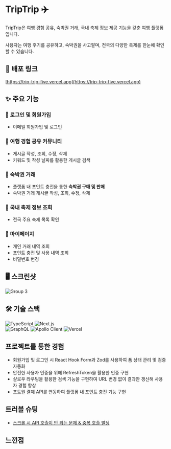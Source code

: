 # TripTrip ✈️
TripTrip은 여행 경험 공유, 숙박권 거래, 국내 축제 정보 제공 기능을 갖춘 여행 플랫폼입니다.

사용자는 여행 후기를 공유하고, 숙박권을 사고팔며, 전국의 다양한 축제를 한눈에 확인할 수 있습니다.

## 🔗 배포 링크
[https://trip-trip-five.vercel.app](https://trip-trip-five.vercel.app)
## ✨ 주요 기능

### 🔑 로그인 및 회원가입
- 이메일 회원가입 및 로그인

### 📝 여행 경험 공유 커뮤니티
- 게시글 작성, 조회, 수정, 삭제
- 키워드 및 작성 날짜를 활용한 게시글 검색

### 🏨 숙박권 거래
- 플랫폼 내 포인트 충전을 통한 **숙박권 구매 및 판매**
- 숙박권 거래 게시글 작성, 조회, 수정, 삭제

### 🎉 국내 축제 정보 조회
- 전국 주요 축제 목록 확인

### 🔖 마이페이지
- 개인 거래 내역 조회
- 포인트 충전 및 사용 내역 조회
- 비밀번호 변경

## 🖥 스크린샷
![Group 3](https://github.com/user-attachments/assets/fc3cccf8-15d4-4b67-9db2-af2375c75960)

## 🛠 기술 스택
![TypeScript](https://img.shields.io/badge/TypeScript-3178C6?logo=typescript&logoColor=white)
![Next.js](https://img.shields.io/badge/Next.js-000?logo=nextdotjs&logoColor=white)  
![GraphQL](https://img.shields.io/badge/GraphQL-E10098?logo=graphql&logoColor=white)
![Apollo Client](https://img.shields.io/badge/Apollo%20Client-311C87?logo=apollographql&logoColor=white)
![Vercel](https://img.shields.io/badge/Vercel-000?logo=vercel&logoColor=white)

## 프로젝트를 통한 경험
- 회원가입 및 로그인 시 React Hook Form과 Zod를 사용하여 폼 상태 관리 및 검증 자동화
- 안전한 사용자 인증을 위해 RefreshToken을 활용한 인증 구현
- 샬로우 라우팅을 활용한 검색 기능을 구현하여 URL 변경 없이 결과만 갱신해 사용자 경험 향상
- 포트원 결제 API를 연동하여 플랫폼 내 포인트 충전 기능 구현

## 트러블 슈팅
- [스크롤 시 API 호출이 안 되는 문제 & 중복 호출 발생](https://github.com/h0ngsik/TripTrip/pull/7#issue-2902228148)

## 느낀점
